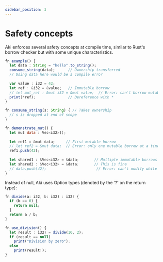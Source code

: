 ```yaml
---
sidebar_position: 3
---
```


# Safety concepts

Aki enforces several safety concepts at compile time, similar to Rust's borrow checker but with some unique characteristics.

```jsx title="Ownership and Borrowing"
fn example() {
  let data : String = "hello".to_string();
  consume_string(data);      // Ownership transferred
  // Using data here would be a compile error
  
  var value : i32 = 42;
  let ref : &i32 = &value;   // Immutable borrow
  // let mut_ref : &mut i32 = &mut value;  // Error: can't borrow mutably while immutable borrow exists
  print(*ref);               // Dereference with *
}

fn consume_string(s: String) { // Takes ownership
  // s is dropped at end of scope
}
```

```jsx title="Safe Mutability"
fn demonstrate_mut() {
  let mut data : Vec<i32>();
  
  let ref1 = &mut data;     // First mutable borrow
  // let ref2 = &mut data;  // Error: only one mutable borrow at a time
  ref1.push(42);
  
  let shared1 : &Vec<i32> = &data;       // Multiple immutable borrows OK
  let shared2 : &Vec<i32> = &data;       // This is fine
  // data.push(42);                       // Error: can't modify while borrowed
}
```

Instead of null, Aki uses Option types (denoted by the '?' on the return type):
```jsx title="Option Types"
fn divide(a: i32, b: i32) : i32? {
  if (b == 0) {
    return null;
  }
  return a / b;
}

fn use_division() {
  let result : i32? = divide(10, 2);
  if (result == null) 
    print("Division by zero");
  else
    print(result!);
}
```